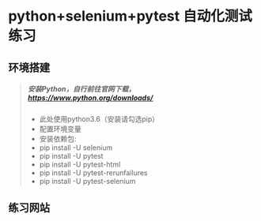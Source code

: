 # python+selenium+pytest 自动化测试练习

## 环境搭建
> ##### 安装Python，自行前往官网下载，https://www.python.org/downloads/
> * 此处使用python3.6（安装请勾选pip）
> * 配置环境变量
> * 安装依赖包:
> * pip install -U selenium
> * pip install -U pytest 
> * pip install -U pytest-html
> * pip install -U pytest-rerunfailures
> * pip install -U pytest-selenium

## 练习网站


